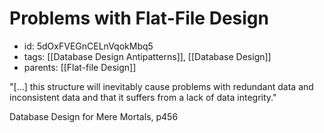 # Problems with Flat-File Design
* id: 5dOxFVEGnCELnVqokMbq5
* tags: [[Database Design Antipatterns]], [[Database Design]]
* parents: [[Flat-file Design]]

"[...] this structure will inevitably cause problems with redundant data and inconsistent data and that it suffers from a lack of data integrity."

Database Design for Mere Mortals, p456